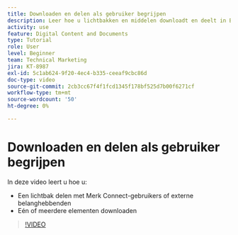 ```yaml
---
title: Downloaden en delen als gebruiker begrijpen
description: Leer hoe u lichtbakken en middelen downloadt en deelt in Brand Connect van [!UICONTROL Workfront DAM].
activity: use
feature: Digital Content and Documents
type: Tutorial
role: User
level: Beginner
team: Technical Marketing
jira: KT-8987
exl-id: 5c1ab624-9f20-4ec4-b335-ceeaf9cbc86d
doc-type: video
source-git-commit: 2cb3cc67f4f1fcd1345f178bf525d7b00f6271cf
workflow-type: tm+mt
source-wordcount: '50'
ht-degree: 0%

---
```


# Downloaden en delen als gebruiker begrijpen

In deze video leert u hoe u:

* Een lichtbak delen met Merk Connect-gebruikers of externe belanghebbenden
* Eén of meerdere elementen downloaden

>[!VIDEO](https://video.tv.adobe.com/v/335249/?quality=12&learn=on)

